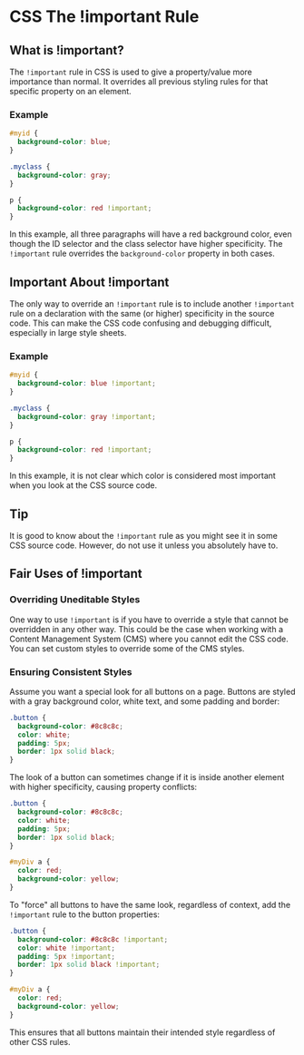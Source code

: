 # CSS The !important Rule
## What is !important?
The `!important` rule in CSS is used to give a property/value more importance than normal. It overrides all previous styling rules for that specific property on an element.

### Example

```css
#myid {
  background-color: blue;
}

.myclass {
  background-color: gray;
}

p {
  background-color: red !important;
}
```

In this example, all three paragraphs will have a red background color, even though the ID selector and the class selector have higher specificity. The `!important` rule overrides the `background-color` property in both cases.

## Important About !important

The only way to override an `!important` rule is to include another `!important` rule on a declaration with the same (or higher) specificity in the source code. This can make the CSS code confusing and debugging difficult, especially in large style sheets.

### Example

```css
#myid {
  background-color: blue !important;
}

.myclass {
  background-color: gray !important;
}

p {
  background-color: red !important;
}
```

In this example, it is not clear which color is considered most important when you look at the CSS source code.

## Tip

It is good to know about the `!important` rule as you might see it in some CSS source code. However, do not use it unless you absolutely have to.

## Fair Uses of !important

### Overriding Uneditable Styles

One way to use `!important` is if you have to override a style that cannot be overridden in any other way. This could be the case when working with a Content Management System (CMS) where you cannot edit the CSS code. You can set custom styles to override some of the CMS styles.

### Ensuring Consistent Styles

Assume you want a special look for all buttons on a page. Buttons are styled with a gray background color, white text, and some padding and border:

```css
.button {
  background-color: #8c8c8c;
  color: white;
  padding: 5px;
  border: 1px solid black;
}
```

The look of a button can sometimes change if it is inside another element with higher specificity, causing property conflicts:

```css
.button {
  background-color: #8c8c8c;
  color: white;
  padding: 5px;
  border: 1px solid black;
}

#myDiv a {
  color: red;
  background-color: yellow;
}
```

To "force" all buttons to have the same look, regardless of context, add the `!important` rule to the button properties:

```css
.button {
  background-color: #8c8c8c !important;
  color: white !important;
  padding: 5px !important;
  border: 1px solid black !important;
}

#myDiv a {
  color: red;
  background-color: yellow;
}
```

This ensures that all buttons maintain their intended style regardless of other CSS rules.

